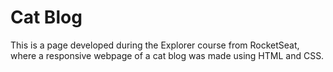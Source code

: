 
# Cat Blog

This is a page developed during the Explorer course from RocketSeat, where a responsive webpage of a cat blog was made using HTML and CSS.

